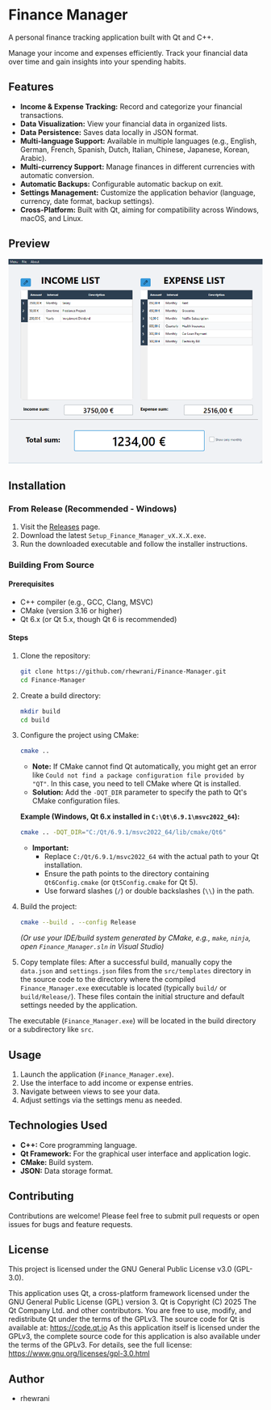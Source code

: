# Finance Manager

A personal finance tracking application built with Qt and C++.

Manage your income and expenses efficiently. Track your financial data over time and gain insights into your spending habits.

## Features

*   **Income & Expense Tracking:** Record and categorize your financial transactions.
*   **Data Visualization:** View your financial data in organized lists.
*   **Data Persistence:** Saves data locally in JSON format.
*   **Multi-language Support:** Available in multiple languages (e.g., English, German, French, Spanish, Dutch, Italian, Chinese, Japanese, Korean, Arabic).
*   **Multi-currency Support:** Manage finances in different currencies with automatic conversion.
*   **Automatic Backups:** Configurable automatic backup on exit.
*   **Settings Management:** Customize the application behavior (language, currency, date format, backup settings).
*   **Cross-Platform:** Built with Qt, aiming for compatibility across Windows, macOS, and Linux.

## Preview

![Main Window](screenshots/mainpage.png)

## Installation

### From Release (Recommended - Windows)

1.  Visit the [Releases](https://github.com/rhewrani/Finance-Manager/releases) page.
2.  Download the latest `Setup_Finance_Manager_vX.X.X.exe`.
3.  Run the downloaded executable and follow the installer instructions.

### Building From Source

#### Prerequisites

*   C++ compiler (e.g., GCC, Clang, MSVC)
*   CMake (version 3.16 or higher)
*   Qt 6.x (or Qt 5.x, though Qt 6 is recommended)

#### Steps

1.  Clone the repository:
    ```bash
    git clone https://github.com/rhewrani/Finance-Manager.git
    cd Finance-Manager
    ```
2.  Create a build directory:
    ```bash
    mkdir build
    cd build
    ```
3.  Configure the project using CMake:
    ```bash
    cmake ..
    ```
    *   **Note:** If CMake cannot find Qt automatically, you might get an error like `Could not find a package configuration file provided by "QT"`. In this case, you need to tell CMake where Qt is installed.
    *   **Solution:** Add the `-DQT_DIR` parameter to specify the path to Qt's CMake configuration files.

    **Example (Windows, Qt 6.x installed in `C:\Qt\6.9.1\msvc2022_64`):**
    ```bash
    cmake .. -DQT_DIR="C:/Qt/6.9.1/msvc2022_64/lib/cmake/Qt6"
    ```
    *   **Important:**
        *   Replace `C:/Qt/6.9.1/msvc2022_64` with the actual path to your Qt installation.
        *   Ensure the path points to the directory containing `Qt6Config.cmake` (or `Qt5Config.cmake` for Qt 5).
        *   Use forward slashes (`/`) or double backslashes (`\\`) in the path.
4.  Build the project:
    ```bash
    cmake --build . --config Release
    ```
    *(Or use your IDE/build system generated by CMake, e.g., `make`, `ninja`, open `Finance_Manager.sln` in Visual Studio)*
5.  Copy template files:
    After a successful build, manually copy the `data.json` and `settings.json` files from the `src/templates` directory in the source code to the directory where the compiled `Finance_Manager.exe` executable is located (typically `build/` or `build/Release/`). These files contain the initial structure and default settings needed by the application.

The executable (`Finance_Manager.exe`) will be located in the build directory or a subdirectory like `src`.

## Usage

1.  Launch the application (`Finance_Manager.exe`).
2.  Use the interface to add income or expense entries.
3.  Navigate between views to see your data.
4.  Adjust settings via the settings menu as needed.

## Technologies Used

*   **C++:** Core programming language.
*   **Qt Framework:** For the graphical user interface and application logic.
*   **CMake:** Build system.
*   **JSON:** Data storage format.

## Contributing

Contributions are welcome! Please feel free to submit pull requests or open issues for bugs and feature requests.

## License

This project is licensed under the GNU General Public License v3.0 (GPL-3.0).

This application uses Qt, a cross-platform framework licensed under the GNU General Public License (GPL) version 3.
Qt is Copyright (C) 2025 The Qt Company Ltd. and other contributors.
You are free to use, modify, and redistribute Qt under the terms of the GPLv3.
The source code for Qt is available at: https://code.qt.io
As this application itself is licensed under the GPLv3, the complete source code for this application is also available under the terms of the GPLv3.
For details, see the full license: https://www.gnu.org/licenses/gpl-3.0.html

## Author

*   rhewrani
